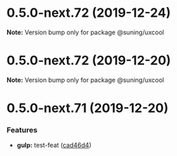 # 0.5.0-next.72 (2019-12-24)

**Note:** Version bump only for package @suning/uxcool

# 0.5.0-next.72 (2019-12-20)

**Note:** Version bump only for package @suning/uxcool

# 0.5.0-next.71 (2019-12-20)

### Features

- **gulp:** test-feat ([cad46d4](http://opensource.cnsuning.com/uxcool/lerna-uxcool/commits/cad46d44efcbe0c4956c86f9f863c30071ebc412))
